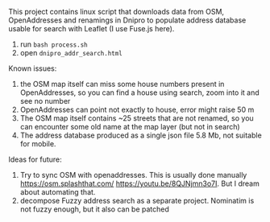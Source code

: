 This project contains linux script that downloads data from OSM, OpenAddresses and renamings in Dnipro to populate address database usable for search with Leaflet (I use Fuse.js here).

1. run `bash process.sh`
2. open `dnipro_addr_search.html` 

Known issues:
1. the OSM map itself can miss some house numbers present in OpenAddresses, so you can find a house using search, zoom into it and see no number
2. OpenAddresses can point not exactly to house, error might raise 50 m
3. The OSM map itself contains ~25 streets that are not renamed, so you can encounter some old name at the map layer (but not in search)
4. The address database produced as a single json file 5.8 Mb, not suitable for mobile.

Ideas for future:
1. Try to sync OSM with openaddresses. This is usually done manually https://osm.splashthat.com/ https://youtu.be/8QJNjmn3o7I. But I dream about automating that.
2. decompose Fuzzy address search as a separate project. Nominatim is not fuzzy enough, but it also can be patched
